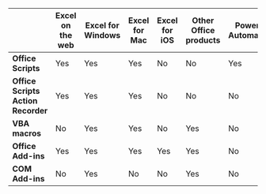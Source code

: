 | | Excel on the web | Excel for Windows | Excel for Mac | Excel for iOS | Other Office products | Power Automate |
|-|-|-|-|-|-|-|
| **Office Scripts** | Yes | Yes | Yes | No | No | Yes |
| **Office Scripts Action Recorder** | Yes | Yes | Yes | No | No | No |
| **VBA macros** | No | Yes | Yes | No | Yes | No |
| **Office Add-ins** | Yes | Yes | Yes | Yes | Yes | No |
| **COM Add-ins** | No | Yes | No | No | Yes | No |